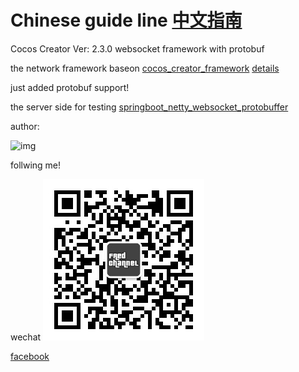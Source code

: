 # Chinese guide line [中文指南](https://mp.weixin.qq.com/s/8KA6wYdFLWnaLfvgf82k7g)

Cocos Creator Ver: 2.3.0
websocket framework with protobuf


the network framework baseon [cocos_creator_framework](https://github.com/wyb10a10/cocos_creator_framework) [details](https://forum.cocos.org/t/cocos-creator/84649)

just added protobuf support!

the server side for testing [springboot_netty_websocket_protobuffer](https://github.com/fanfq/springboot_netty_websocket_protobuffer)

author:

![img](https://raw.githubusercontent.com/fanfq/creator_ws_protobuf_client/master/fred_40x40_write.png)

follwing me!

wechat
![qrcode](https://raw.githubusercontent.com/fanfq/springboot_netty_websocket_protobuffer/master/dist/vcqrcode.jpg)

[facebook](https://www.facebook.com/FredChannel-100585011578160/)
